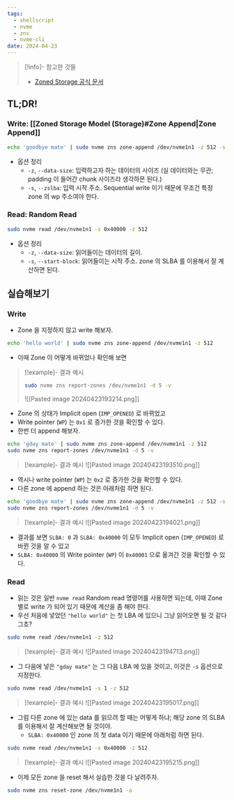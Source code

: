 ```yaml
---
tags:
  - shellscript
  - nvme
  - zns
  - nvme-cli
date: 2024-04-23
---
```

> [!info]- 참고한 것들
> - [Zoned Storage 공식 문서](https://zonedstorage.io/docs/tools/zns)

## TL;DR!

### Write: [[Zoned Storage Model (Storage)#Zone Append|Zone Append]]

```bash
echo 'goodbye mate' | sudo nvme zns zone-append /dev/nvme1n1 -z 512 -s 0x40000
```

- 옵션 정리
	- `-z`, `--data-size`: 입력하고자 하는 데이터의 사이즈 (실 데이터와는 무관; padding 이 들어간 chunk 사이즈라 생각하믄 된다.)
	- `-s`, `--zslba`: 입력 시작 주소. Sequential write 이기 때문에 무조건 특정 zone 의 wp 주소여야 한다.

### Read: Random Read

```bash
sudo nvme read /dev/nvme1n1 -s 0x40000 -z 512
```

- 옵션 정리
	- `-z`, `--data-size`: 읽어들이는 데이터의 길이.
	- `-s`, `--start-block`: 읽어들이는 시작 주소. zone 의 SLBA 를 이용해서 잘 계산하면 된다.

## 실습해보기

### Write

- Zone 을 지정하지 않고 write 해보자.

```bash
echo 'hello world' | sudo nvme zns zone-append /dev/nvme1n1 -z 512
```

- 이때 Zone 이 어떻게 바뀌었나 확인해 보면

> [!example]- 결과 예시
> ```bash
> sudo nvme zns report-zones /dev/nvme1n1 -d 5 -v
> ```
>
> ![[Pasted image 20240423193214.png]]

- Zone 의 상태가 Implicit open (`IMP_OPENED`) 로 바뀌었고
- Write pointer (`WP`) 는 `0x1` 로 증가한 것을 확인할 수 있다.
- 한번 더 append 해보자.

```bash
echo 'gday mate' | sudo nvme zns zone-append /dev/nvme1n1 -z 512
sudo nvme zns report-zones /dev/nvme1n1 -d 5 -v
```

> [!example]- 결과 예시
> ![[Pasted image 20240423193510.png]]

- 역시나 write pointer (`WP`) 는 `0x2` 로 증가한 것을 확인할 수 있다.
- 다른 zone 에 append 하는 것은 아래처럼 하면 된다.

```bash
echo 'goodbye mate' | sudo nvme zns zone-append /dev/nvme1n1 -z 512 -s 0x40000
sudo nvme zns report-zones /dev/nvme1n1 -d 5 -v
```

> [!example]- 결과 예시
> ![[Pasted image 20240423194021.png]]

- 결과를 보면 `SLBA: 0` 과 `SLBA: 0x40000` 이 모두 Implicit open (`IMP_OPENED`) 로 바뀐 것을 알 수 있고
- `SLBA: 0x40000` 의 Write pointer (`WP`) 이 `0x40001` 으로 옮겨간 것을 확인할 수 있다.

### Read

- 읽는 것은 일반 `nvme read` Random read 명령어를 사용하면 되는데, 이때 Zone 별로 write 가 되어 있기 때문에 계산을 좀 해야 한다.
- 우선 처음에 넣었던 `"hello world"` 는 첫 LBA 에 있으니 그냥 읽어오면 될 것 같다 그쵸?

```bash
sudo nvme read /dev/nvme1n1 -z 512
```

> [!example]- 결과 예시
> ![[Pasted image 20240423194713.png]]

- 그 다음에 넣은 `"gday mate"` 는 그 다음 LBA 에 있을 것이고, 이것은 `-s` 옵션으로 지정한다.

```bash
sudo nvme read /dev/nvme1n1 -s 1 -z 512
```

> [!example]- 결과 예시
> ![[Pasted image 20240423195017.png]]

- 그럼 다른 zone 에 있는 data 를 읽으려 할 때는 어떻게 하냐; 해당 zone 의 SLBA 를 이용해서 잘 계산해보면 될 것이야.
	- `SLBA: 0x40000` 인 zone 의 첫 data 이기 때문에 아래처럼 하면 된다.

```bash
sudo nvme read /dev/nvme1n1 -s 0x40000 -z 512
```

> [!example]- 결과 예시
> ![[Pasted image 20240423195215.png]]

- 이제 모든 zone 을 reset 해서 실습한 것을 다 날려주자.

```bash
sudo nvme zns reset-zone /dev/nvme1n1 -a
```